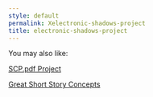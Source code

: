 ```yaml
---
style: default
permalink: Xelectronic-shadows-project
title: electronic-shadows-project
---
```

You may also like:

[SCP.pdf Project](http://scp-wiki.net/scp-pdf-project)

[Great Short Story Concepts](http://scp-wiki.net/great-short-story-concepts)
